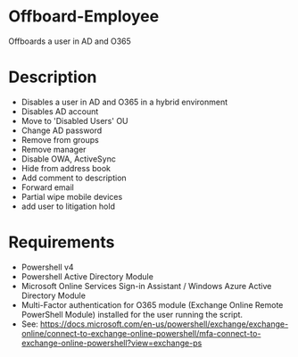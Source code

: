 # Offboard-Employee
Offboards a user in AD and O365

# Description
- Disables a user in AD and O365 in a hybrid environment
- Disables AD account
- Move to 'Disabled Users' OU
- Change AD password
- Remove from groups
- Remove manager
- Disable OWA, ActiveSync
- Hide from address book
- Add comment to description
- Forward email
- Partial wipe mobile devices
- add user to litigation hold

# Requirements
- Powershell v4
- Powershell Active Directory Module
- Microsoft Online Services Sign-in Assistant / Windows Azure Active Directory Module
- Multi-Factor authentication for O365 module (Exchange Online Remote PowerShell Module) installed for the user running the script. 
- See: https://docs.microsoft.com/en-us/powershell/exchange/exchange-online/connect-to-exchange-online-powershell/mfa-connect-to-exchange-online-powershell?view=exchange-ps
